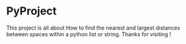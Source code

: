 # PyProject
This project is all about
How to find the nearest and largest distances between spaces within a python list or string.
Thanks for visiting !

